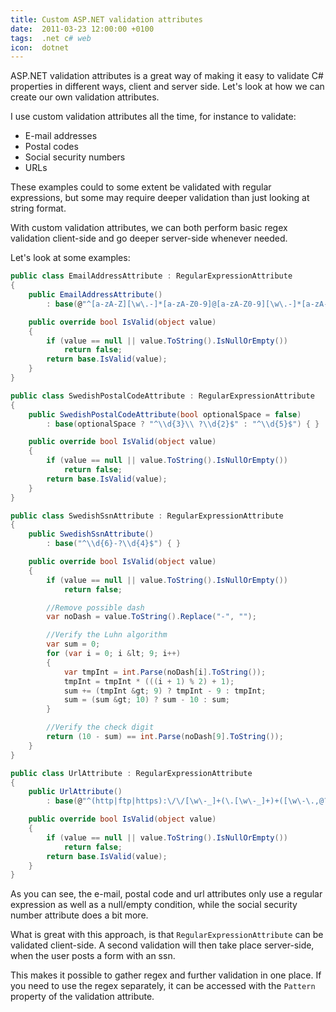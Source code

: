 ```yaml
---
title: Custom ASP.NET validation attributes
date:  2011-03-23 12:00:00 +0100
tags:  .net c# web
icon:  dotnet
---
```


ASP.NET validation attributes is a great way of making it easy to validate C#
properties in different ways, client and server side. Let's look at how we can
create our own validation attributes.

I use custom validation attributes all the time, for instance to validate:

- E-mail addresses
- Postal codes
- Social security numbers
- URLs

These examples could to some extent be validated with regular expressions, but
some may require deeper validation than just looking at string format.

With custom validation attributes, we can both perform basic regex validation
client-side and go deeper server-side whenever needed. 

Let's look at some examples:

```csharp
public class EmailAddressAttribute : RegularExpressionAttribute
{
    public EmailAddressAttribute()
        : base(@"^[a-zA-Z][\w\.-]*[a-zA-Z0-9]@[a-zA-Z0-9][\w\.-]*[a-zA-Z0-9]\.[a-zA-Z][a-zA-Z\.]*[a-zA-Z]$") { }    

    public override bool IsValid(object value)
    {
        if (value == null || value.ToString().IsNullOrEmpty())
            return false;
        return base.IsValid(value);
    }
}    

public class SwedishPostalCodeAttribute : RegularExpressionAttribute
{
    public SwedishPostalCodeAttribute(bool optionalSpace = false)
        : base(optionalSpace ? "^\\d{3}\\ ?\\d{2}$" : "^\\d{5}$") { }    

    public override bool IsValid(object value)
    {
        if (value == null || value.ToString().IsNullOrEmpty())
            return false;
        return base.IsValid(value);
    }
}    

public class SwedishSsnAttribute : RegularExpressionAttribute
{
    public SwedishSsnAttribute()
        : base("^\\d{6}-?\\d{4}$") { }    

    public override bool IsValid(object value)
    {
        if (value == null || value.ToString().IsNullOrEmpty())
            return false;    

        //Remove possible dash
        var noDash = value.ToString().Replace("-", "");    

        //Verify the Luhn algorithm
        var sum = 0;
        for (var i = 0; i &lt; 9; i++)
        {
            var tmpInt = int.Parse(noDash[i].ToString());
            tmpInt = tmpInt * (((i + 1) % 2) + 1);
            sum += (tmpInt &gt; 9) ? tmpInt - 9 : tmpInt;
            sum = (sum &gt; 10) ? sum - 10 : sum;
        }    

        //Verify the check digit
        return (10 - sum) == int.Parse(noDash[9].ToString());
    }
}    

public class UrlAttribute : RegularExpressionAttribute
{
    public UrlAttribute()
        : base(@"^(http|ftp|https):\/\/[\w\-_]+(\.[\w\-_]+)+([\w\-\.,@?^=%&amp;amp;:/~\+#]*[\w\-\@?^=%&amp;amp;/~\+#])?") { }    

    public override bool IsValid(object value)
    {
        if (value == null || value.ToString().IsNullOrEmpty())
            return false;
        return base.IsValid(value);
    }
}
```

As you can see, the e-mail, postal code and url attributes only use a regular
expression as well as a null/empty condition, while the social security number
attribute does a bit more.

What is great with this approach, is that `RegularExpressionAttribute` can be
validated client-side. A second validation will then take place server-side,
when the user posts a form with an ssn.

This makes it possible to gather regex and further validation in one place. If
you need to use the regex separately, it can be accessed with the `Pattern` property
of the validation attribute. 

